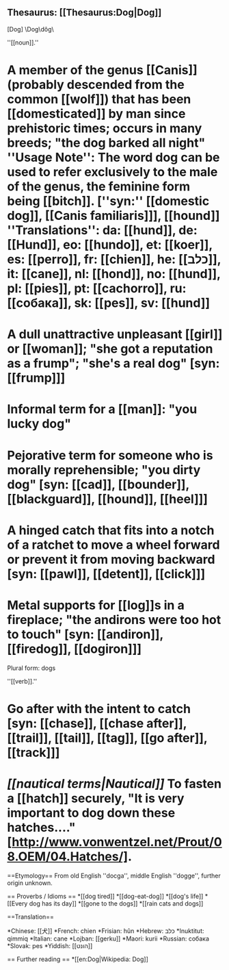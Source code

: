 Thesaurus: [[Thesaurus:Dog|Dog]]
-----
[Dog] \Dog\dôg\

''[[noun]].''
# A member of the genus [[Canis]] (probably descended from the common [[wolf]]) that has been [[domesticated]] by man since prehistoric times; occurs in many breeds; "the dog barked all night" ''Usage Note'': The word dog can be used to refer exclusively to the male of the genus, the feminine form being [[bitch]]. [''syn:'' [[domestic dog]], [[Canis familiaris]]], [[hound]] ''Translations'': da: [[hund]], de: [[Hund]], eo: [[hundo]], et: [[koer]], es: [[perro]], fr: [[chien]], he: [[כלב]], it: [[cane]], nl: [[hond]], no: [[hund]], pl: [[pies]], pt: [[cachorro]], ru: [[собака]], sk: [[pes]], sv: [[hund]]
# A dull unattractive unpleasant [[girl]] or [[woman]]; "she got a reputation as a frump"; "she's a real dog" [syn: [[frump]]]
# Informal term for a [[man]]: "you lucky dog"
# Pejorative term for someone who is morally reprehensible; "you dirty dog" [syn: [[cad]], [[bounder]], [[blackguard]], [[hound]], [[heel]]]
# A hinged catch that fits into a notch of a ratchet to move a wheel forward or prevent it from moving backward [syn: [[pawl]], [[detent]], [[click]]]
# Metal supports for [[log]]s in a fireplace; "the andirons were too hot to touch" [syn: [[andiron]], [[firedog]], [[dogiron]]]

Plural form: dogs


''[[verb]].''
# Go after with the intent to catch [syn: [[chase]], [[chase after]], [[trail]], [[tail]], [[tag]], [[go after]], [[track]]]
# <i>[[nautical terms|Nautical]]</i> To fasten a [[hatch]] securely, "It is very important to dog down these hatches...." [http://www.vonwentzel.net/Prout/08.OEM/04.Hatches/].

==Etymology==
From old English ''docga'', middle English ''dogge'', further origin unknown.

== Proverbs / Idioms ==
*[[dog tired]]
*[[dog-eat-dog]]
*[[dog's life]]
*[[Every dog has its day]]
*[[gone to the dogs]]
*[[rain cats and dogs]]

==Translation==

*Chinese: [[&#29356;]]
*French: chien
*Frisian: hûn
*Hebrew: כלב
*Inuktitut: qimmiq
*Italian: cane
*Lojban: [[gerku]]
*Maori: kurii
*Russian: собака
*Slovak: pes
*Yiddish: [[הונט]]

== Further reading ==
*[[en:Dog|Wikipedia: Dog]]